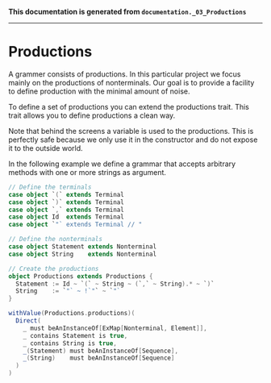**This documentation is generated from `documentation._03_Productions`**

---
# Productions

A grammer consists of productions. In this particular project we focus mainly on the
productions of nonterminals. Our goal is to provide a facility to define production
with the minimal amount of noise.

To define a set of productions you can extend the productions trait. This trait
allows you to define productions a clean way.

Note that behind the screens a variable is used to the productions. This is perfectly
safe because we only use it in the constructor and do not expose it to the outside
world.

In the following example we define a grammar that accepts arbitrary methods with
one or more strings as argument.
 
```scala
// Define the terminals
case object `(` extends Terminal
case object `)` extends Terminal
case object `,` extends Terminal
case object Id  extends Terminal
case object `"` extends Terminal // "

// Define the nonterminals
case object Statement extends Nonterminal
case object String    extends Nonterminal

// Create the productions
object Productions extends Productions {
  Statement := Id ~ `(` ~ String ~ (`,` ~ String).* ~ `)`
  String    := `"` ~ !`"` ~ `"`
}

withValue(Productions.productions)(
  Direct(
    _ must beAnInstanceOf[ExMap[Nonterminal, Element]],
    _ contains Statement is true,
    _ contains String is true,
    _(Statement) must beAnInstanceOf[Sequence],
    _(String)    must beAnInstanceOf[Sequence]
  )
)
```
